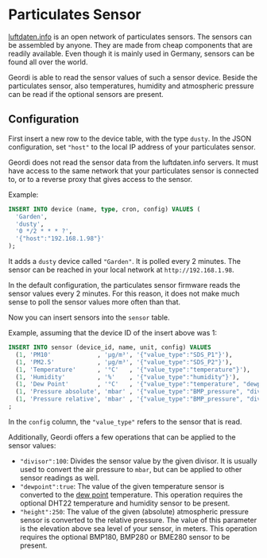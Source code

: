 # Particulates Sensor

[luftdaten.info](https://luftdaten.info/) is an open network of particulates sensors. The sensors can be assembled by anyone. They are made from cheap components that are readily available. Even though it is mainly used in Germany, sensors can be found all over the world.

Geordi is able to read the sensor values of such a sensor device. Beside the particulates sensor, also temperatures, humidity and atmospheric pressure can be read if the optional sensors are present.

## Configuration

First insert a new row to the device table, with the type `dusty`. In the JSON configuration, set `"host"` to the local IP address of your particulates sensor.

<div class="alert alert-info" role="alert">

Geordi does not read the sensor data from the luftdaten.info servers. It must have access to the same network that your particulates sensor is connected to, or to a reverse proxy that gives access to the sensor.
</div>

Example:

```sql
INSERT INTO device (name, type, cron, config) VALUES (
  'Garden',
  'dusty',
  '0 */2 * * * ?',
  '{"host":"192.168.1.98"}'
);
```

It adds a `dusty` device called `"Garden"`. It is polled every 2 minutes. The sensor can be reached in your local network at `http://192.168.1.98`.

<div class="alert alert-info" role="alert">

In the default configuration, the particulates sensor firmware reads the sensor values every 2 minutes. For this reason, it does not make much sense to poll the sensor values more often than that.
</div>

Now you can insert sensors into the `sensor` table.

Example, assuming that the device ID of the insert above was 1:

```sql
INSERT INTO sensor (device_id, name, unit, config) VALUES
  (1, 'PM10'             , 'µg/m³', '{"value_type":"SDS_P1"}'),
  (1, 'PM2.5'            , 'µg/m³', '{"value_type":"SDS_P2"}'),
  (1, 'Temperature'      , '°C'   , '{"value_type":"temperature"}'),
  (1, 'Humidity'         , '%'    , '{"value_type":"humidity"}'),
  (1, 'Dew Point'        , '°C'   , '{"value_type":"temperature", "dewpoint":true}'),
  (1, 'Pressure absolute', 'mbar' , '{"value_type":"BMP_pressure", "divisor":100}'),
  (1, 'Pressure relative', 'mbar' , '{"value_type":"BMP_pressure", "divisor":100, "height":250}')
;
```

In the `config` column, the `"value_type"` refers to the sensor that is read.

Additionally, Geordi offers a few operations that can be applied to the sensor values:

- `"divisor":100`: Divides the sensor value by the given divisor. It is usually used to convert the air pressure to `mbar`, but can be applied to other sensor readings as well.
- `"dewpoint":true`: The value of the given temperature sensor is converted to the [dew point](https://en.wikipedia.org/wiki/Dew_point) temperature. This operation requires the optional DHT22 temperature and humidity sensor to be present.
- `"height":250`: The value of the given (absolute) atmospheric pressure sensor is converted to the relative pressure. The value of this parameter is the elevation above sea level of your sensor, in meters. This operation requires the optional BMP180, BMP280 or BME280 sensor to be present.

